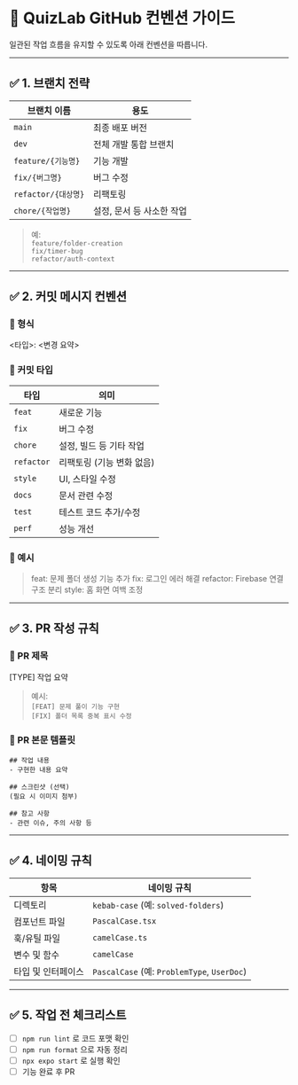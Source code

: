 # 🧠 QuizLab GitHub 컨벤션 가이드

일관된 작업 흐름을 유지할 수 있도록 아래 컨벤션을 따릅니다.

---

## ✅ 1. 브랜치 전략

| 브랜치 이름 | 용도 |
|-------------|------|
| `main` | 최종 배포 버전 |
| `dev` | 전체 개발 통합 브랜치 |
| `feature/{기능명}` | 기능 개발 |
| `fix/{버그명}` | 버그 수정 |
| `refactor/{대상명}` | 리팩토링 |
| `chore/{작업명}` | 설정, 문서 등 사소한 작업 |

> 예:  
> `feature/folder-creation`  
> `fix/timer-bug`  
> `refactor/auth-context`

---

## ✅ 2. 커밋 메시지 컨벤션

### 🔹 형식
<타입>: <변경 요약>


### 🔹 커밋 타입

| 타입 | 의미 |
|------|------|
| `feat` | 새로운 기능 |
| `fix` | 버그 수정 |
| `chore` | 설정, 빌드 등 기타 작업 |
| `refactor` | 리팩토링 (기능 변화 없음) |
| `style` | UI, 스타일 수정 |
| `docs` | 문서 관련 수정 |
| `test` | 테스트 코드 추가/수정 |
| `perf` | 성능 개선 |

### 🔹 예시
> feat: 문제 폴더 생성 기능 추가
> fix: 로그인 에러 해결
> refactor: Firebase 연결 구조 분리
> style: 홈 화면 여백 조정
>
> 
---

## ✅ 3. PR 작성 규칙

### 🔹 PR 제목
[TYPE] 작업 요약


> 예시:  
> `[FEAT] 문제 풀이 기능 구현`  
> `[FIX] 폴더 목록 중복 표시 수정`

### 🔹 PR 본문 템플릿

```
## 작업 내용
- 구현한 내용 요약

## 스크린샷 (선택)
(필요 시 이미지 첨부)

## 참고 사항
- 관련 이슈, 주의 사항 등
```

---

## ✅ 4. 네이밍 규칙

| 항목 | 네이밍 규칙 |
|------|--------------|
| 디렉토리 | `kebab-case` (예: `solved-folders`) |
| 컴포넌트 파일 | `PascalCase.tsx` |
| 훅/유틸 파일 | `camelCase.ts` |
| 변수 및 함수 | `camelCase` |
| 타입 및 인터페이스 | `PascalCase` (예: `ProblemType`, `UserDoc`) |

---

## ✅ 5. 작업 전 체크리스트

- [ ] `npm run lint` 로 코드 포맷 확인
- [ ] `npm run format` 으로 자동 정리
- [ ] `npx expo start` 로 실행 확인
- [ ] 기능 완료 후 PR
